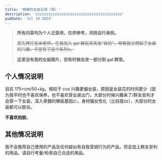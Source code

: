 ```yaml
---
title: '寒蝉的女装记录（零）'
description: 'zzzzzzzzzzzzzzzzzzzzzzzzzzzzzzzzzzzzzzzz'
pubDate: 'Jul 19 2024'
---
```


> **所有内容均为个人记录用，仅供参考，风险自行承担。**
>
> ~~首先拷打无米老师，在我加入 gal 群后天天发“自拍”，导致我又燃起了女装的兴趣，于是有了这个系列x。~~
>
> **这里没有我的女装图片，但有时候会发一部分到 gal 群里。**

## 个人情况说明

目前 175+cm/50+kg，相较于 cos 兴趣更偏女装，原因是女装花的时间更少（因为我平时也不喜欢保养，也不喜欢穿女装出门，大部分时候兴趣来了/群友安利才会穿一下女装，深入骨髓的懒癌基因z）。身材偏女性化（比较瘦zz），大部分的女装都可以胜任。

**不喜欢拍脸**。

## 其他情况说明

我不会推荐自己使用的产品及任何疑似有自我营销行为的产品，但会加上群友安利的用品，请自行考量/检索自己合适的用品。

